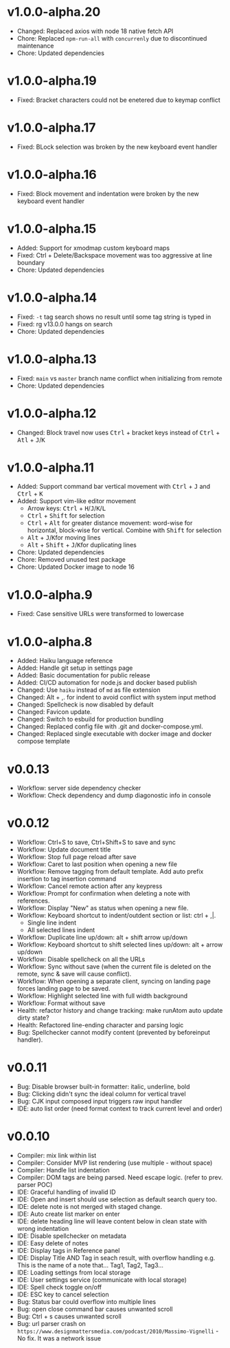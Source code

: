 # v1.0.0-alpha.20

- Changed: Replaced axios with node 18 native fetch API
- Chore: Replaced `npm-run-all` with `concurrenly` due to discontinued maintenance
- Chore: Updated dependencies

# v1.0.0-alpha.19

- Fixed: Bracket characters could not be enetered due to keymap conflict

# v1.0.0-alpha.17

- Fixed: BLock selection was broken by the new keyboard event handler

# v1.0.0-alpha.16

- Fixed: Block movement and indentation were broken by the new keyboard event handler

# v1.0.0-alpha.15

- Added: Support for xmodmap custom keyboard maps
- Fixed: Ctrl + Delete/Backspace movement was too aggressive at line boundary
- Chore: Updated dependencies

# v1.0.0-alpha.14

- Fixed: `-t` tag search shows no result until some tag string is typed in
- Fixed: rg v13.0.0 hangs on search
- Chore: Updated dependencies

# v1.0.0-alpha.13

- Fixed: `main` vs `master` branch name conflict when initializing from remote
- Chore: Updated dependencies

# v1.0.0-alpha.12

- Changed: Block travel now uses <kbd>Ctrl</kbd> + bracket keys instead of <kbd>Ctrl</kbd> + <kbd>Atl</kbd> + <kbd>J</kbd>/<kbd>K</kbd>

# v1.0.0-alpha.11

- Added: Support command bar vertical movement with <kbd>Ctrl</kbd> + <kbd>J</kbd> and <kbd>Ctrl</kbd> + <kbd>K</kbd>
- Added: Support vim-like editor movement
  - Arrow keys: <kbd>Ctrl</kbd> + <kbd>H</kbd>/<kbd>J</kbd>/<kbd>K</kbd>/<kbd>L</kbd>
  - <kbd>Ctrl</kbd> + <kbd>Shift</kbd> for selection
  - <kbd>Ctrl</kbd> + <kbd>Alt</kbd> for greater distance movement: word-wise for horizontal, block-wise for vertical. Combine with <kbd>Shift</kbd> for selection
  - <kbd>Alt</kbd> + <kbd>J</kbd>/<kbd>K</kbd>for moving lines
  - <kbd>Alt</kbd> + <kbd>Shift</kbd> + <kbd>J</kbd>/<kbd>K</kbd>for duplicating lines
- Chore: Updated dependencies
- Chore: Removed unused test package
- Chore: Updated Docker image to node 16

# v1.0.0-alpha.9

- Fixed: Case sensitive URLs were transformed to lowercase

# v1.0.0-alpha.8

- Added: Haiku language reference
- Added: Handle git setup in settings page
- Added: Basic documentation for public release
- Added: CI/CD automation for node.js and docker based publish
- Changed: Use `haiku` instead of `md` as file extension
- Changed: Alt + ,. for indent to avoid conflict with system input method
- Changed: Spellcheck is now disabled by default
- Changed: Favicon update.
- Changed: Switch to esbuild for production bundling
- Changed: Replaced config file with .git and docker-compose.yml.
- Changed: Replaced single executable with docker image and docker compose template

# v0.0.13

- Workflow: server side dependency checker
- Workflow: Check dependency and dump diagonostic info in console

# v0.0.12

- Workflow: Ctrl+S to save, Ctrl+Shift+S to save and sync
- Workflow: Update document title
- Workflow: Stop full page reload after save
- Workflow: Caret to last position when opening a new file
- Workflow: Remove tagging from default template. Add auto prefix insertion to tag insertion command
- Workflow: Cancel remote action after any keypress
- Workflow: Prompt for confirmation when deleting a note with references.
- Workflow: Display "New" as status when opening a new file.
- Workflow: Keyboard shortcut to indent/outdent section or list: ctrl + ,|.
  - Single line indent
  - All selected lines indent
- Workflow: Duplicate line up/down: alt + shift arrow up/down
- Workflow: Keyboard shortcut to shift selected lines up/down: alt + arrow up/down
- Workflow: Disable spellcheck on all the URLs
- Workflow: Sync without save (when the current file is deleted on the remote, sync & save will cause conflict).
- Workflow: When opening a separate client, syncing on landing page forces landing page to be saved.
- Workflow: Highlight selected line with full width background
- Workflow: Format without save
- Health: refactor history and change tracking: make runAtom auto update dirty state?
- Health: Refactored line-ending character and parsing logic
- Bug: Spellchecker cannot modify content (prevented by beforeinput handler).

# v0.0.11

- Bug: Disable browser built-in formatter: italic, underline, bold
- Bug: Clicking didn't sync the ideal column for vertical travel
- Bug: CJK input composed input triggers raw input handler
- IDE: auto list order (need format context to track current level and order)

# v0.0.10

- Compiler: mix link within list
- Compiler: Consider MVP list rendering (use multiple - without space)
- Compiler: Handle list indentation
- Compiler: DOM tags are being parsed. Need escape logic. (refer to prev. parser POC)
- IDE: Graceful handling of invalid ID
- IDE: Open and insert should use selection as default search query too.
- IDE: delete note is not merged with staged change.
- IDE: Auto create list marker on enter
- IDE: delete heading line will leave content below in clean state with wrong indentation
- IDE: Disable spellchecker on metadata
- IDE: Easy delete of notes
- IDE: Display tags in Reference panel
- IDE: Display Title AND Tag in seach result, with overflow handling e.g. This is the name of a note that... Tag1, Tag2, Tag3...
- IDE: Loading settings from local storage
- IDE: User settings service (communicate with local storage)
- IDE: Spell check toggle on/off
- IDE: ESC key to cancel selection
- Bug: Status bar could overflow into multiple lines
- Bug: open close command bar causes unwanted scroll
- Bug: Ctrl + s causes unwanted scroll
- Bug: url parser crash on `https://www.designmattersmedia.com/podcast/2010/Massimo-Vignelli` - No fix. It was a network issue
